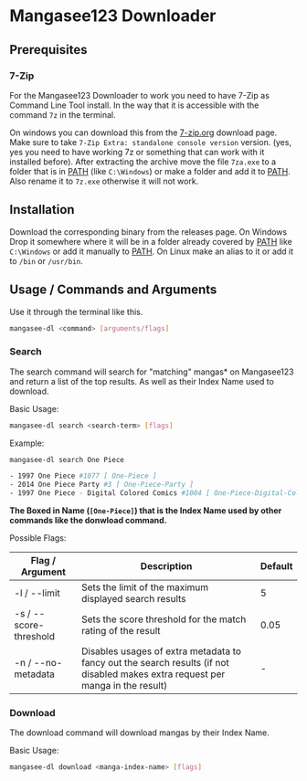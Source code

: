 # Mangasee123 Downloader

## Prerequisites

### 7-Zip

For the Mangasee123 Downloader to work you need to have 7-Zip as Command Line Tool install.
In the way that it is accessible with the command `7z` in the terminal.

On windows you can download this from the [7-zip.org](https://www.7-zip.org/download.html) download page. Make sure to take `7-Zip Extra: standalone console version` version. (yes, yes you need to have working 7z or something that can work with it installed before). After extracting the archive move the file `7za.exe` to a folder that is in [PATH](https://techpp.com/2021/08/26/set-path-variable-in-windows-guide/) (like `C:\Windows`) or make a folder and add it to [PATH](https://techpp.com/2021/08/26/set-path-variable-in-windows-guide/). Also rename it to `7z.exe` otherwise it will not work.

## Installation

Download the corresponding binary from the releases page.
On Windows Drop it somewhere where it will be in a folder already covered by [PATH](https://techpp.com/2021/08/26/set-path-variable-in-windows-guide/) like `C:\Windows` or add it manually to [PATH](https://techpp.com/2021/08/26/set-path-variable-in-windows-guide/).
On Linux make an alias to it or add it to `/bin` or `/usr/bin`.

## Usage / Commands and Arguments

Use it through the terminal like this.

```bash
mangasee-dl <command> [arguments/flags]
```

### Search

The search command will search for "matching" mangas* on Mangasee123 and return a list of the top results. As well as their Index Name used to download.

Basic Usage:

```bash
mangasee-dl search <search-term> [flags]
```

Example:

```bash
mangasee-dl search One Piece

- 1997 One Piece #1077 [ One-Piece ]
- 2014 One Piece Party #3 [ One-Piece-Party ]
- 1997 One Piece - Digital Colored Comics #1004 [ One-Piece-Digital-Colored-Comics ]
```

**The Boxed in Name (`[One-Piece]`) that is the Index Name used by other commands like the donwload command.**

Possible Flags:

| Flag / Argument | Description | Default
|-|-|-|
| -l / --limit | Sets the limit of the maximum displayed search results | 5
| -s / --score-threshold | Sets the score threshold for the match rating of the result | 0.05
| -n / --no-metadata | Disables usages of extra metadata to fancy out the search results (if not disabled makes extra request per manga in the result) | -

### Download

The download command will download mangas by their Index Name.

Basic Usage:

```bash
mangasee-dl download <manga-index-name> [flags]
```
